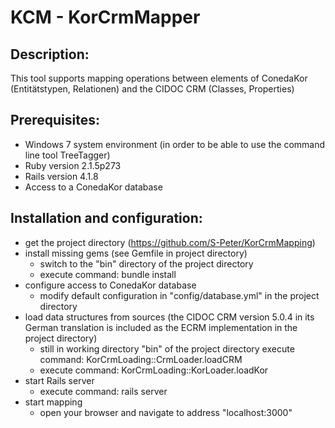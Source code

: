 # KCM - KorCrmMapper

## Description:
This tool supports mapping operations between elements of ConedaKor (Entitätstypen, Relationen) and the CIDOC CRM (Classes, Properties)

## Prerequisites:
* Windows 7 system environment (in order to be able to use the command line tool TreeTagger)
* Ruby version 2.1.5p273
* Rails version 4.1.8
* Access to a ConedaKor database

## Installation and configuration:
* get the project directory (https://github.com/S-Peter/KorCrmMapping)
* install missing gems (see Gemfile in project directory)
  * switch to the "bin" directory of the project directory
  * execute command: bundle install
* configure access to ConedaKor database
  * modify default configuration in "config/database.yml" in the project directory
* load data structures from sources (the CIDOC CRM version 5.0.4 in its German translation is included as the ECRM implementation in the project directory)
  * still in working directory "bin" of the project directory execute command: KorCrmLoading::CrmLoader.loadCRM
  * execute command: KorCrmLoading::KorLoader.loadKor
* start Rails server
  * execute command: rails server
* start mapping
  * open your browser and navigate to address "localhost:3000"